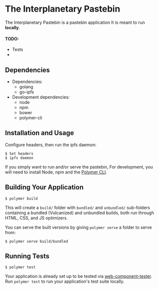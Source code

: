 # The Interplanetary Pastebin

The Interplanetary Pastebin is a pastebin application
It is meant to run **locally**.

#### TODO:
- Tests
- 

## Dependencies

- Dependencies:
  - golang
  - go-ipfs
- Development dependencies:
  - node
  - npm
  - bower
  - polymer-cli

## Installation and Usage

Configure headers, then run the ipfs daemon:
```
$ Set headers
$ ipfs daemon
``` 

If you simply want to run and/or serve the pastebin, 
For development, you will need to install Node, npm and the [Polymer CLI](https://www.npmjs.com/package/polymer-cli).


## Building Your Application

```
$ polymer build
```

This will create a `build/` folder with `bundled/` and `unbundled/` sub-folders
containing a bundled (Vulcanized) and unbundled builds, both run through HTML,
CSS, and JS optimizers.

You can serve the built versions by giving `polymer serve` a folder to serve
from:

```
$ polymer serve build/bundled
```

## Running Tests

```
$ polymer test
```

Your application is already set up to be tested via [web-component-tester](https://github.com/Polymer/web-component-tester). Run `polymer test` to run your application's test suite locally.

